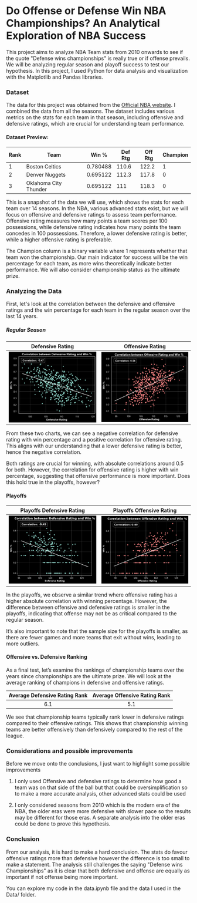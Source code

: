 # Do Offense or Defense Win NBA Championships? An Analytical Exploration of NBA Success

This project aims to analyze NBA Team stats from 2010 onwards to see if the quote "Defense wins championships" is really true or if offense prevails. We will be analyzing regular season and playoff success to test our hypothesis. In this project, I used Python for data analysis and visualization with the Matplotlib and Pandas libraries.

### Dataset

The data for this project was obtained from the [Official NBA website](https://www.nba.com/stats/teams/advanced). I combined the data from all the seasons. The dataset includes various metrics on the stats for each team in that season, including offensive and defensive ratings, which are crucial for understanding team performance.

#### Dataset Preview:

| Rank | Team                  | Win %    | Def Rtg | Off Rtg | Champion |
| ---- | --------------------- | -------- | ------- | ------- | -------- |
| 1    | Boston Celtics        | 0.780488 | 110.6   | 122.2   | 1        |
| 2    | Denver Nuggets        | 0.695122 | 112.3   | 117.8   | 0        |
| 3    | Oklahoma City Thunder | 0.695122 | 111     | 118.3   | 0        |

This is a snapshot of the data we will use, which shows the stats for each team over 14 seasons. In the NBA, various advanced stats exist, but we will focus on offensive and defensive ratings to assess team performance. Offensive rating measures how many points a team scores per 100 possessions, while defensive rating indicates how many points the team concedes in 100 possessions. Therefore, a lower defensive rating is better, while a higher offensive rating is preferable.

The Champion column is a binary variable where 1 represents whether that team won the championship. Our main indicator for success will be the win percentage for each team, as more wins theoretically indicate better performance. We will also consider championship status as the ultimate prize.

### Analyzing the Data

First, let's look at the correlation between the defensive and offensive ratings and the win percentage for each team in the regular season over the last 14 years.

##### Regular Season

|         Defensive Rating         |         Offensive Rating         |
| :------------------------------: | :------------------------------: |
| ![](Charts/Regular%20DefRtg.png) | ![](Charts/Regular%20OffRtg.png) |

From these two charts, we can see a negative correlation for defensive rating with win percentage and a positive correlation for offensive rating. This aligns with our understanding that a lower defensive rating is better, hence the negative correlation.

Both ratings are crucial for winning, with absolute correlations around 0.5 for both. However, the correlation for offensive rating is higher with win percentage, suggesting that offensive performance is more important. Does this hold true in the playoffs, however?

#### Playoffs

|    Playoffs Defensive Rating     |    Playoffs Offensive Rating     |
| :------------------------------: | :------------------------------: |
| ![](Charts/Playoff%20DefRtg.png) | ![](Charts/Playoff%20OffRtg.png) |

In the playoffs, we observe a similar trend where offensive rating has a higher absolute correlation with winning percentage. However, the difference between offensive and defensive ratings is smaller in the playoffs, indicating that offense may not be as critical compared to the regular season.

It’s also important to note that the sample size for the playoffs is smaller, as there are fewer games and more teams that exit without wins, leading to more outliers.

#### Offensive vs. Defensive Ranking

As a final test, let’s examine the rankings of championship teams over the years since championships are the ultimate prize. We will look at the average ranking of champions in defensive and offensive ratings.

| Average Defensive Rating Rank | Average Offensive Rating Rank |
| :---------------------------: | :---------------------------: |
|              6.1              |              5.1              |

We see that championship teams typically rank lower in defensive ratings compared to their offensive ratings. This shows that championship winning teams are better offensively than defensively compared to the rest of the league.

### Considerations and possible improvements

Before we move onto the conclusions, I just want to highlight some possible improvements

1. I only used Offensive and defensive ratings to determine how good a team was on that side of the ball but that could be oversimplification so to make a more accurate analysis, other advanced stats could be used

2. I only considered seasons from 2010 which is the modern era of the NBA, the older eras were more defensive with slower pace so the results may be different for those eras. A separate analysis into the older eras could be done to prove this hypothesis.

### Conclusion

From our analysis, it is hard to make a hard conclusion. The stats do favour offensive ratings more than defensive however the difference is too small to make a statement. The analysis still challenges the saying "Defense wins Championships" as it is clear that both defensive and offense are equally as important if not offense being more important.

You can explore my code in the data.ipynb file and the data I used in the Data/ folder.
